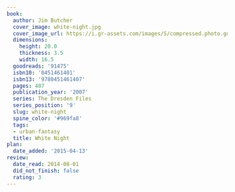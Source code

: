 ```yaml
---
book:
  author: Jim Butcher
  cover_image: white-night.jpg
  cover_image_url: https://i.gr-assets.com/images/S/compressed.photo.goodreads.com/books/1309552288l/91475._SX98_.jpg
  dimensions:
    height: 20.0
    thickness: 3.5
    width: 16.5
  goodreads: '91475'
  isbn10: '0451461401'
  isbn13: '9780451461407'
  pages: 407
  publication_year: '2007'
  series: The Dresden Files
  series_position: '9'
  slug: white-night
  spine_color: '#969fa8'
  tags:
  - urban-fantasy
  title: White Night
plan:
  date_added: '2015-04-13'
review:
  date_read: 2014-08-01
  did_not_finish: false
  rating: 3
---
```

